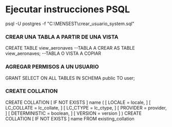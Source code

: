# Ejecutar instrucciones PSQL

psql -U postgres -f "C:\MENSEST\crear_usuario_system.sql"

### CREAR UNA TABLA A PARTIR DE UNA VISTA
CREATE TABLE view_aeronaves --TABLA A CREAR
AS TABLE view_aeronaves; --TABLA O VISTA A COPIAR


### AGREGAR PERMISOS A UN USUARIO
GRANT SELECT ON ALL TABLES IN SCHEMA public TO user;


### CREATE COLLATION

CREATE COLLATION [ IF NOT EXISTS ] name (
    [ LOCALE = locale, ]
    [ LC_COLLATE = lc_collate, ]
    [ LC_CTYPE = lc_ctype, ]
    [ PROVIDER = provider, ]
    [ DETERMINISTIC = boolean, ]
    [ VERSION = version ]
)
CREATE COLLATION [ IF NOT EXISTS ] name FROM existing_collation
